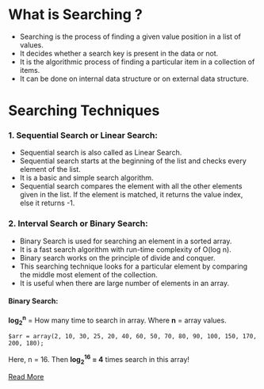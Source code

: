 # What is Searching ?
* Searching is the process of finding a given value position in a list of values.
* It decides whether a search key is present in the data or not.
* It is the algorithmic process of finding a particular item in a collection of items.
* It can be done on internal data structure or on external data structure.

# Searching Techniques

### 1. Sequential Search or Linear Search:
* Sequential search is also called as Linear Search.
* Sequential search starts at the beginning of the list and checks every element of the list.
* It is a basic and simple search algorithm.
* Sequential search compares the element with all the other elements given in the list. If the element is matched, it returns the value index, else it returns -1.


### 2. Interval Search or Binary Search:
* Binary Search is used for searching an element in a sorted array.
* It is a fast search algorithm with run-time complexity of O(log n).
* Binary search works on the principle of divide and conquer.
* This searching technique looks for a particular element by comparing the middle most element of the collection.
* It is useful when there are large number of elements in an array.

#### Binary Search:
<b>log<sub>2</sub><sup>n</sup></b> = How many time to search in array. Where <b>n</b> = array values.

``
$arr = array(2, 10, 30, 25, 20, 40, 60, 50, 70, 80, 90, 100, 150, 170, 200, 180);
``

Here, n = 16. Then <b>log<sub>2</sub><sup>16</sup> = 4</b> times search in this array!

[Read More](https://www.tutorialride.com/data-structures/searching-in-data-structure.htm)
